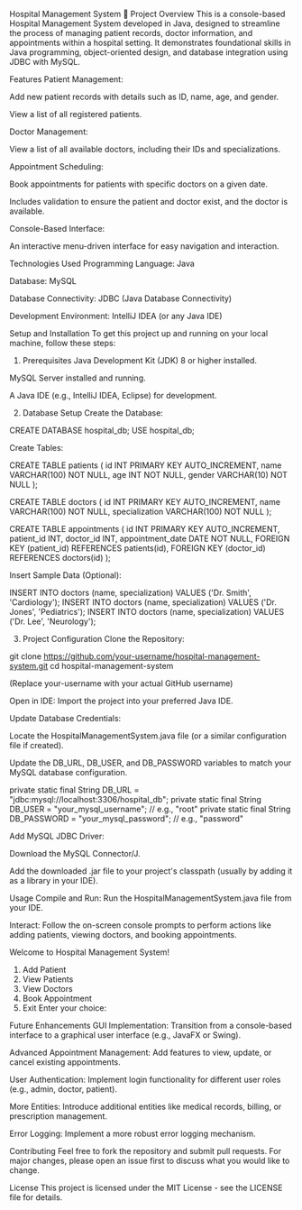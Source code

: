 Hospital Management System 🏥
Project Overview
This is a console-based Hospital Management System developed in Java, designed to streamline the process of managing patient records, doctor information, and appointments within a hospital setting. It demonstrates foundational skills in Java programming, object-oriented design, and database integration using JDBC with MySQL.

Features
Patient Management:

Add new patient records with details such as ID, name, age, and gender.

View a list of all registered patients.

Doctor Management:

View a list of all available doctors, including their IDs and specializations.

Appointment Scheduling:

Book appointments for patients with specific doctors on a given date.

Includes validation to ensure the patient and doctor exist, and the doctor is available.

Console-Based Interface:

An interactive menu-driven interface for easy navigation and interaction.

Technologies Used
Programming Language: Java

Database: MySQL

Database Connectivity: JDBC (Java Database Connectivity)

Development Environment: IntelliJ IDEA (or any Java IDE)

Setup and Installation
To get this project up and running on your local machine, follow these steps:

1. Prerequisites
Java Development Kit (JDK) 8 or higher installed.

MySQL Server installed and running.

A Java IDE (e.g., IntelliJ IDEA, Eclipse) for development.

2. Database Setup
Create the Database:

CREATE DATABASE hospital_db;
USE hospital_db;

Create Tables:

CREATE TABLE patients (
    id INT PRIMARY KEY AUTO_INCREMENT,
    name VARCHAR(100) NOT NULL,
    age INT NOT NULL,
    gender VARCHAR(10) NOT NULL
);

CREATE TABLE doctors (
    id INT PRIMARY KEY AUTO_INCREMENT,
    name VARCHAR(100) NOT NULL,
    specialization VARCHAR(100) NOT NULL
);

CREATE TABLE appointments (
    id INT PRIMARY KEY AUTO_INCREMENT,
    patient_id INT,
    doctor_id INT,
    appointment_date DATE NOT NULL,
    FOREIGN KEY (patient_id) REFERENCES patients(id),
    FOREIGN KEY (doctor_id) REFERENCES doctors(id)
);

Insert Sample Data (Optional):

INSERT INTO doctors (name, specialization) VALUES ('Dr. Smith', 'Cardiology');
INSERT INTO doctors (name, specialization) VALUES ('Dr. Jones', 'Pediatrics');
INSERT INTO doctors (name, specialization) VALUES ('Dr. Lee', 'Neurology');

3. Project Configuration
Clone the Repository:

git clone https://github.com/your-username/hospital-management-system.git
cd hospital-management-system

(Replace your-username with your actual GitHub username)

Open in IDE: Import the project into your preferred Java IDE.

Update Database Credentials:

Locate the HospitalManagementSystem.java file (or a similar configuration file if created).

Update the DB_URL, DB_USER, and DB_PASSWORD variables to match your MySQL database configuration.

private static final String DB_URL = "jdbc:mysql://localhost:3306/hospital_db";
private static final String DB_USER = "your_mysql_username"; // e.g., "root"
private static final String DB_PASSWORD = "your_mysql_password"; // e.g., "password"

Add MySQL JDBC Driver:

Download the MySQL Connector/J.

Add the downloaded .jar file to your project's classpath (usually by adding it as a library in your IDE).

Usage
Compile and Run: Run the HospitalManagementSystem.java file from your IDE.

Interact: Follow the on-screen console prompts to perform actions like adding patients, viewing doctors, and booking appointments.

Welcome to Hospital Management System!
1. Add Patient
2. View Patients
3. View Doctors
4. Book Appointment
5. Exit
Enter your choice:

Future Enhancements
GUI Implementation: Transition from a console-based interface to a graphical user interface (e.g., JavaFX or Swing).

Advanced Appointment Management: Add features to view, update, or cancel existing appointments.

User Authentication: Implement login functionality for different user roles (e.g., admin, doctor, patient).

More Entities: Introduce additional entities like medical records, billing, or prescription management.

Error Logging: Implement a more robust error logging mechanism.

Contributing
Feel free to fork the repository and submit pull requests. For major changes, please open an issue first to discuss what you would like to change.

License
This project is licensed under the MIT License - see the LICENSE file for details.
